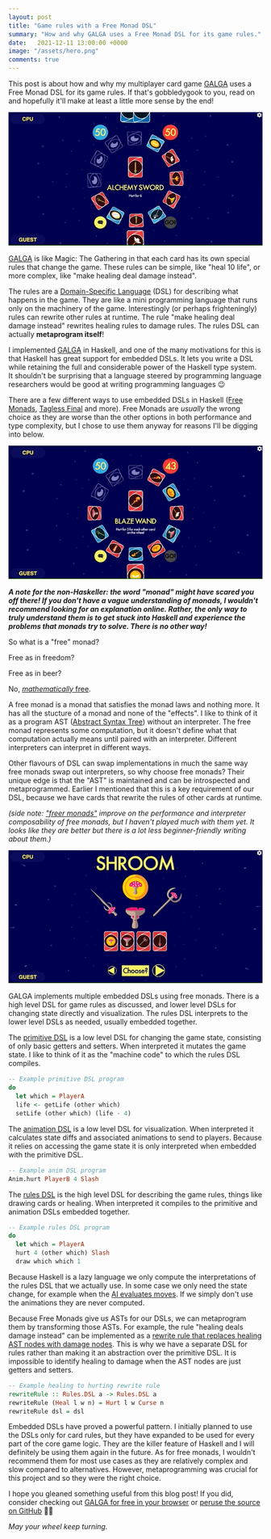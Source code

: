 ```yaml
---
layout: post
title: "Game rules with a Free Monad DSL"
summary: "How and why GALGA uses a Free Monad DSL for its game rules."
date:   2021-12-11 13:00:00 +0000
image: "/assets/hero.png"
comments: true
---
```

This post is about how and why my multiplayer card game [GALGA](https://www.galgagame.com) uses a Free Monad DSL for its game rules. If that's gobbledygook to you, read on and hopefully it'll make at least a little more sense by the end!

![GALGA gif](/assets/galga2.gif)

[GALGA](https://www.galgagame.com) is like Magic: The Gathering in that each card has its own special rules that change the game. These rules can be simple, like "heal 10 life", or more complex, like "make healing deal damage instead".

The rules are a [Domain-Specific Language](https://en.wikipedia.org/wiki/Domain-specific_language) (DSL) for describing what happens in the game. They are like a mini programming language that runs only on the machinery of the game. Interestingly (or perhaps frighteningly) rules can rewrite other rules at runtime. The rule "make healing deal damage instead" rewrites healing rules to damage rules. The rules DSL can actually **metaprogram itself**!

I implemented [GALGA](https://www.galgagame.com/) in Haskell, and one of the many motivations for this is that Haskell has great support for embedded DSLs. It lets you write a DSL while retaining the full and considerable power of the Haskell type system. It shouldn't be surprising that a language steered by programming language researchers would be good at writing programming languages 😉

There are a few different ways to use embedded DSLs in Haskell ([Free Monads](https://www.haskellforall.com/2012/06/you-could-have-invented-free-monads.html), [Tagless Final](https://serokell.io/blog/introduction-tagless-final) and more). Free Monads are *usually* the wrong choice as they are worse than the other options in both performance and type complexity, but I chose to use them anyway for reasons I'll be digging into below.

![Another GALGA gif](/assets/galga.gif)

***A note for the non-Haskeller: the word "monad" might have scared you off there! If you don't have a vague understanding of monads, I wouldn't recommend looking for an explanation online. Rather, the only way to truly understand them is to get stuck into Haskell and experience the problems that monads try to solve. There is no other way!***


So what is a "free" monad?


Free as in freedom?


Free as in beer?


No, [_mathematically_ free](https://en.wikipedia.org/wiki/Free_object).


A free monad is a monad that satisfies the monad laws and nothing more. It has all the stucture of a monad and none of the "effects". I like to think of it as a program AST ([Abstract Syntax Tree](https://en.wikipedia.org/wiki/Abstract_syntax_tree)) without an interpreter. The free monad represents some computation, but it doesn't define what that computation actually means until paired with an interpreter. Different interpreters can interpret in different ways.

Other flavours of DSL can swap implementations in much the same way free monads swap out interpreters, so why choose free monads? Their unique edge is that the "AST" is maintained and can be introspected and metaprogrammed. Earlier I mentioned that this is a key requirement of our DSL, because we have cards that rewrite the rules of other cards at runtime.

*(side note: ["freer monads"](https://hackage.haskell.org/package/freer-simple-1.2.1.1/docs/Control-Monad-Freer.html) improve on the performance and interpreter composability of free monads, but I haven't played much with them yet. It looks like they are better but there is a lot less beginner-friendly writing about them.)*

![GALGA gif](/assets/galga3.gif)

GALGA implements multiple embedded DSLs using free monads. There is a high level DSL for game rules as discussed, and lower level DSLs for changing state directly and visualization. The rules DSL interprets to the lower level DSLs as needed, usually embedded together.

The [primitive DSL](https://github.com/RoganMurley/GALGAGAME/tree/89064b75f92250c5ce327e261f1ad76eea600c25/server/src/DSL/Alpha) is a low level DSL for changing the game state, consisting of only basic getters and setters. When interpreted it mutates the game state. I like to think of it as the "machine code" to which the rules DSL compiles.

```haskell
-- Example primitive DSL program
do
  let which = PlayerA
  life <- getLife (other which)
  setLife (other which) (life - 4)
```

The [animation DSL](https://github.com/RoganMurley/GALGAGAME/tree/89064b75f92250c5ce327e261f1ad76eea600c25/server/src/DSL/Anim) is a low level DSL for visualization. When interpreted it calculates state diffs and associated animations to send to players. Because it relies on accessing the game state it is only interpreted when embedded with the primitive DSL.

```haskell
-- Example anim DSL program
Anim.hurt PlayerB 4 Slash
```

The [rules DSL](https://github.com/RoganMurley/GALGAGAME/tree/89064b75f92250c5ce327e261f1ad76eea600c25/server/src/DSL/Beta) is the high level DSL for describing the game rules, things like drawing cards or healing. When interpreted it compiles to the primitive and animation DSLs embedded together.

```haskell
-- Example rules DSL program
do
  let which = PlayerA
  hurt 4 (other which) Slash
  draw which which 1
```

Because Haskell is a lazy language we only compute the interpretations of the rules DSL that we actually use. In some case we only need the state change, for example when the [AI evaluates moves](https://github.com/RoganMurley/GALGAGAME/blob/0f119962d4e6a240ee549b9d1134bbbcc807030b/server/src/ArtificialIntelligence.hs#L43). If we simply don't use the animations they are never computed.

Because Free Monads give us ASTs for our DSLs, we can metaprogram them by transforming those ASTs. For example, the rule "healing deals damage instead" can be implemented as a [rewrite rule that replaces healing AST nodes with damage nodes](https://github.com/RoganMurley/GALGAGAME/blob/0f119962d4e6a240ee549b9d1134bbbcc807030b/server/src/StatusEff.hs#L29). This is why we have a separate DSL for rules rather than making it an abstraction over the primitive DSL. It is impossible to identify healing to damage when the AST nodes are just getters and setters.

```haskell
-- Example healing to hurting rewrite rule
rewriteRule :: Rules.DSL a -> Rules.DSL a
rewriteRule (Heal l w n) = Hurt l w Curse n
rewriteRule dsl = dsl
```

Embedded DSLs have proved a powerful pattern. I initially planned to use the DSLs only for card rules, but they have expanded to be used for every part of the core game logic. They are the killer feature of Haskell and I will definitely be using them again in the future. As for free monads, I wouldn't recommend them for most use cases as they are relatively complex and slow compared to alternatives. However, metaprogramming was crucial for this project and so they were the right choice.

I hope you gleaned something useful from this blog post! If you did, consider checking out [GALGA for free in your browser](https://www.galgagame.com) or [peruse the source on GitHub](https://github.com/RoganMurley/galgagame) 🙇‍♂️

*May your wheel keep turning.*
